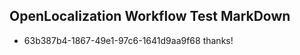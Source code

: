 ## OpenLocalization Workflow Test MarkDown
* 63b387b4-1867-49e1-97c6-1641d9aa9f68 thanks!

<!--HONumber=Sep16_HO1-->


